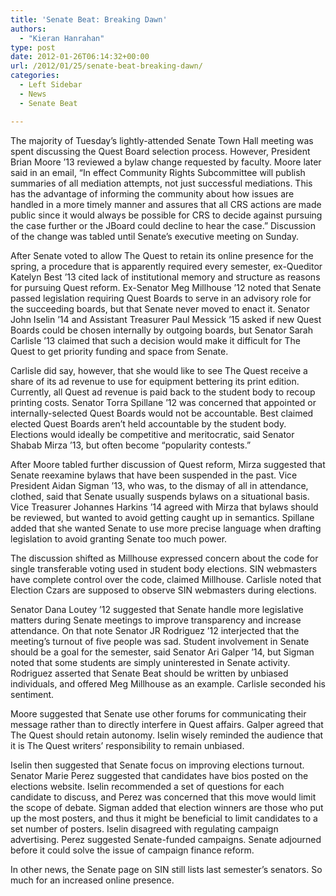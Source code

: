 ```yaml
---
title: 'Senate Beat: Breaking Dawn'
authors: 
  - "Kieran Hanrahan"
type: post
date: 2012-01-26T06:14:32+00:00
url: /2012/01/25/senate-beat-breaking-dawn/
categories:
  - Left Sidebar
  - News
  - Senate Beat

---
```

The majority of Tuesday’s lightly-attended Senate Town Hall meeting was spent discussing the Quest Board selection process. However, President Brian Moore ’13 reviewed a bylaw change requested by faculty. Moore later said in an email, “In effect Community Rights Subcommittee will publish summaries of all mediation attempts, not just successful mediations. This has the advantage of informing the community about how issues are handled in a more timely manner and assures that all CRS actions are made public since it would always be possible for CRS to decide against pursuing the case further or the JBoard could decline to hear the case.” Discussion of the change was tabled until Senate’s executive meeting on Sunday.

After Senate voted to allow The Quest to retain its online presence for the spring, a procedure that is apparently required every semester, ex-Queditor Katelyn Best ’13 cited lack of institutional memory and structure as reasons for pursuing Quest reform. Ex-Senator Meg Millhouse ’12 noted that Senate passed legislation requiring Quest Boards to serve in an advisory role for the succeeding boards, but that Senate never moved to enact it. Senator John Iselin ’14 and Assistant Treasurer Paul Messick ’15 asked if new Quest Boards could be chosen internally by outgoing boards, but Senator Sarah Carlisle ’13 claimed that such a decision would make it difficult for The Quest to get priority funding and space from Senate.

Carlisle did say, however, that she would like to see The Quest receive a share of its ad revenue to use for equipment bettering its print edition. Currently, all Quest ad revenue is paid back to the student body to recoup printing costs. Senator Torra Spillane ’12 was concerned that appointed or internally-selected Quest Boards would not be accountable. Best claimed elected Quest Boards aren’t held accountable by the student body. Elections would ideally be competitive and meritocratic, said Senator Shabab Mirza ’13, but often become &#8220;popularity contests.&#8221;

After Moore tabled further discussion of Quest reform, Mirza suggested that Senate reexamine bylaws that have been suspended in the past. Vice President Aidan Sigman ’13, who was, to the dismay of all in attendance, clothed, said that Senate usually suspends bylaws on a situational basis. Vice Treasurer Johannes Harkins ’14 agreed with Mirza that bylaws should be reviewed, but wanted to avoid getting caught up in semantics. Spillane added that she wanted Senate to use more precise language when drafting legislation to avoid granting Senate too much power.

The discussion shifted as Millhouse expressed concern about the code for single transferable voting used in student body elections. SIN webmasters have complete control over the code, claimed Millhouse. Carlisle noted that Election Czars are supposed to observe SIN webmasters during elections.

Senator Dana Loutey ’12 suggested that Senate handle more legislative matters during Senate meetings to improve transparency and increase attendance. On that note Senator JR Rodriguez ’12 interjected that the meeting’s turnout of five people was sad. Student involvement in Senate should be a goal for the semester, said Senator Ari Galper ’14, but Sigman noted that some students are simply uninterested in Senate activity. Rodriguez asserted that Senate Beat should be written by unbiased individuals, and offered Meg Millhouse as an example. Carlisle seconded his sentiment.

Moore suggested that Senate use other forums for communicating their message rather than to directly interfere in Quest affairs. Galper agreed that The Quest should retain autonomy. Iselin wisely reminded the audience that it is The Quest writers’ responsibility to remain unbiased.

Iselin then suggested that Senate focus on improving elections turnout. Senator Marie Perez suggested that candidates have bios posted on the elections website. Iselin recommended a set of questions for each candidate to discuss, and Perez was concerned that this move would limit the scope of debate. Sigman added that election winners are those who put up the most posters, and thus it might be beneficial to limit candidates to a set number of posters. Iselin disagreed with regulating campaign advertising. Perez suggested Senate-funded campaigns. Senate adjourned before it could solve the issue of campaign finance reform.

In other news, the Senate page on SIN still lists last semester’s senators. So much for an increased online presence.